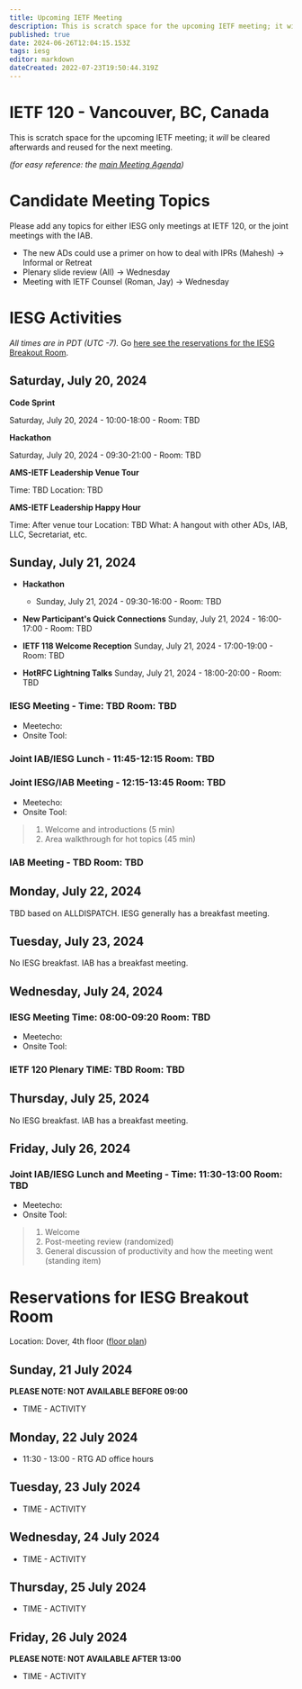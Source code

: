 ```yaml
---
title: Upcoming IETF Meeting
description: This is scratch space for the upcoming IETF meeting; it will be cleared afterwards and reused for the next meeting.
published: true
date: 2024-06-26T12:04:15.153Z
tags: iesg
editor: markdown
dateCreated: 2022-07-23T19:50:44.319Z
---
```


# IETF 120 - Vancouver, BC, Canada
This is scratch space for the upcoming IETF meeting; it *will* be cleared afterwards and reused for the next meeting. 

*(for easy reference: the [main Meeting Agenda](https://datatracker.ietf.org/meeting/agenda/))*

# Candidate Meeting Topics
Please add any topics for either IESG only meetings at IETF 120, or the joint meetings with the IAB.

- The new ADs could use a primer on how to deal with IPRs (Mahesh) -> Informal or Retreat
- Plenary slide review (All) -> Wednesday
- Meeting with IETF Counsel (Roman, Jay) -> Wednesday

# IESG Activities
*All times are in PDT (UTC -7).* Go [here see the reservations for the IESG Breakout Room](#IESGBreakoutRoom).

## Saturday, July 20, 2024

**Code Sprint**

Saturday, July 20, 2024 - 10:00-18:00 - Room: TBD

**Hackathon**

Saturday, July 20, 2024 - 09:30-21:00 - Room: TBD
 

**AMS-IETF Leadership Venue Tour**

Time: TBD
Location: TBD

**AMS-IETF Leadership Happy Hour**

Time: After venue tour
Location: TBD
What: A hangout with other ADs, IAB, LLC, Secretariat, etc.

## Sunday, July 21, 2024

- **Hackathon**

  - Sunday, July 21, 2024 - 09:30-16:00 - Room: TBD
  
- **New Participant's Quick Connections** Sunday, July 21, 2024 - 16:00-17:00 - Room: TBD
- **IETF 118 Welcome Reception** Sunday, July 21, 2024 - 17:00-19:00 - Room: TBD
- **HotRFC Lightning Talks** Sunday, July 21, 2024 - 18:00-20:00 - Room: TBD

### IESG Meeting - Time: TBD Room: TBD

* Meetecho: 
* Onsite Tool: 


### Joint IAB/IESG Lunch - 11:45-12:15 Room: TBD

### Joint IESG/IAB Meeting - 12:15-13:45 Room: TBD
* Meetecho: 
* Onsite Tool: 

>1. Welcome and introductions (5 min)
>2. Area walkthrough for hot topics (45 min)


### IAB Meeting - TBD Room: TBD



## Monday, July 22, 2024

TBD based on ALLDISPATCH. IESG generally has a breakfast meeting.


## Tuesday, July 23, 2024

No IESG breakfast. IAB has a breakfast meeting.
  
## Wednesday, July 24, 2024
### IESG Meeting Time: 08:00-09:20  Room: TBD

* Meetecho:  
* Onsite Tool:   


### IETF 120 Plenary TIME: TBD Room: TBD

## Thursday, July 25, 2024

No IESG breakfast. IAB has a breakfast meeting.

## Friday, July 26, 2024

### Joint IAB/IESG Lunch and Meeting - Time: 11:30-13:00 Room: TBD

* Meetecho:  
* Onsite Tool:  

> 1. Welcome
> 2. Post-meeting review (randomized)
> 3. General discussion of productivity and how the meeting went (standing item)

# <a id="IESGBreakoutRoom"></a>Reservations for IESG Breakout Room

Location: Dover, 4th floor ([floor plan](https://datatracker.ietf.org/meeting/120/floor-plan?room=dover))


## Sunday, 21 July 2024
**PLEASE NOTE: NOT AVAILABLE BEFORE 09:00**

* TIME - ACTIVITY


## Monday, 22 July 2024

* 11:30 - 13:00 - RTG AD office hours

## Tuesday, 23 July 2024

* TIME - ACTIVITY


## Wednesday, 24 July 2024

* TIME - ACTIVITY

## Thursday, 25 July 2024

* TIME - ACTIVITY


## Friday, 26 July 2024
**PLEASE NOTE: NOT AVAILABLE AFTER 13:00**

* TIME - ACTIVITY
